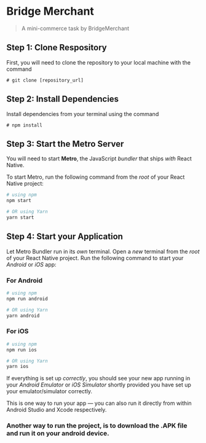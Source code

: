 # Bridge Merchant

>A mini-commerce task by BridgeMerchant

## Step 1: Clone Respository
First, you will need to clone the repository to your local machine with the command 
```
# git clone [repository_url]
```

## Step 2: Install Dependencies
Install dependencies from your terminal using the command
```
# npm install
```

## Step 3: Start the Metro Server
You will need to start **Metro**, the JavaScript _bundler_ that ships _with_ React Native.

To start Metro, run the following command from the _root_ of your React Native project:

```bash
# using npm
npm start

# OR using Yarn
yarn start
```

## Step 4: Start your Application

Let Metro Bundler run in its _own_ terminal. Open a _new_ terminal from the _root_ of your React Native project. Run the following command to start your _Android_ or _iOS_ app:

### For Android

```bash
# using npm
npm run android

# OR using Yarn
yarn android
```

### For iOS

```bash
# using npm
npm run ios

# OR using Yarn
yarn ios
```

If everything is set up _correctly_, you should see your new app running in your _Android Emulator_ or _iOS Simulator_ shortly provided you have set up your emulator/simulator correctly.

This is one way to run your app — you can also run it directly from within Android Studio and Xcode respectively.

### Another way to run the project, is to download the .APK file and run it on your android device.
